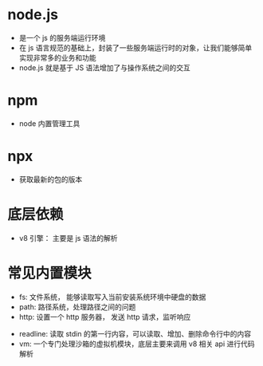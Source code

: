# node.js

- 是一个 js 的服务端运行环境
- 在 js 语言规范的基础上，封装了一些服务端运行时的对象，让我们能够简单实现非常多的业务和功能
- node.js 就是基于 JS 语法增加了与操作系统之间的交互

# npm

- node 内置管理工具

# npx

- 获取最新的包的版本

# 底层依赖

- v8 引擎： 主要是 js 语法的解析

# 常见内置模块

- fs: 文件系统， 能够读取写入当前安装系统环境中硬盘的数据
- path: 路径系统，处理路径之间的问题
- http: 设置一个 http 服务器， 发送 http 请求，监听响应

* readline: 读取 stdin 的第一行内容，可以读取、增加、删除命令行中的内容
* vm: 一个专门处理沙箱的虚拟机模块，底层主要来调用 v8 相关 api 进行代码解析
